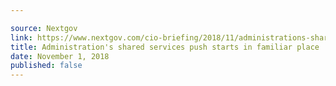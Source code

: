 ```yaml
---

source: Nextgov
link: https://www.nextgov.com/cio-briefing/2018/11/administrations-shared-services-push-starts-familiar-place-payroll/152504/
title: Administration's shared services push starts in familiar place
date: November 1, 2018
published: false
---
```

